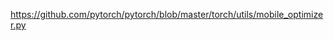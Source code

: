 

<!--
 * @version:
 * @Author:  StevenJokess https://github.com/StevenJokess
 * @Date: 2020-12-23 00:13:35
 * @LastEditors:  StevenJokess https://github.com/StevenJokess
 * @LastEditTime: 2020-12-23 00:13:39
 * @Description:
 * @TODO::
 * @Reference:
-->
https://github.com/pytorch/pytorch/blob/master/torch/utils/mobile_optimizer.py
